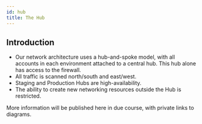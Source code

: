 ```yaml
---
id: hub
title: The Hub
---
```

## Introduction
- Our network architecture uses a hub-and-spoke model, with all accounts in each environment attached to a central hub. This hub alone has access to the firewall. 
- All traffic is scanned north/south and east/west. 
- Staging and Production Hubs are high-availability.
- The ability to create new networking resources outside the Hub is restricted. 

More information will be published here in due course, with private links to diagrams. 

